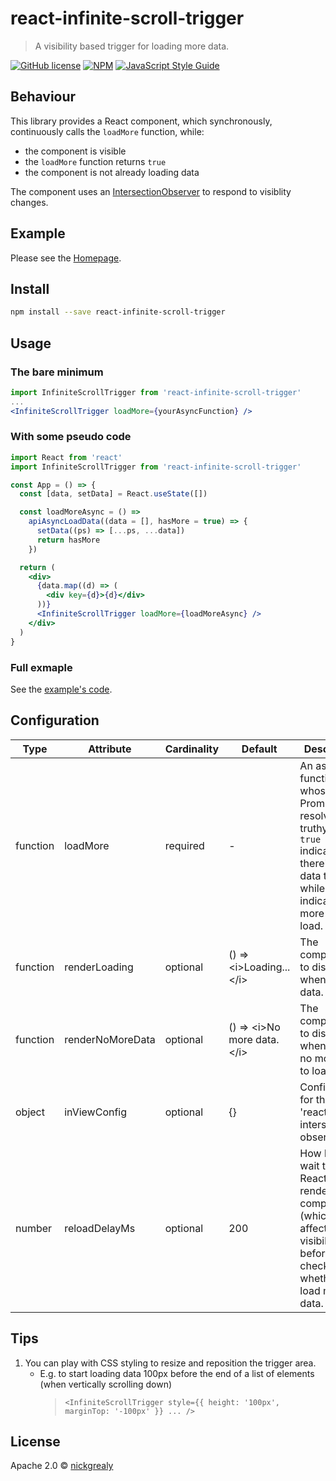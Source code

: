 # react-infinite-scroll-trigger

> A visibility based trigger for loading more data.

[![GitHub license](https://img.shields.io/github/license/mountain-pass/addressr)](https://github.com/mountain-pass/addressr/blob/master/LICENSE)
[![NPM](https://img.shields.io/npm/v/@mountainpass/react-infinite-scroll-trigger.svg)](https://www.npmjs.com/package/@mountainpass/react-infinite-scroll-trigger)
[![JavaScript Style Guide](https://img.shields.io/badge/code_style-standard-brightgreen.svg)](https://standardjs.com)

## Behaviour

This library provides a React component, which synchronously, continuously calls the `loadMore` function, while:

- the component is visible
- the `loadMore` function returns `true`
- the component is not already loading data

The component uses an [IntersectionObserver](https://www.w3.org/TR/intersection-observer/) to respond to visiblity changes.

## Example

Please see the [Homepage](https://mountain-pass.github.io/react-infinite-scroll-trigger/).

## Install

```bash
npm install --save react-infinite-scroll-trigger
```

## Usage

### The bare minimum

```jsx
import InfiniteScrollTrigger from 'react-infinite-scroll-trigger'
...
<InfiniteScrollTrigger loadMore={yourAsyncFunction} />
```

### With some pseudo code

```jsx
import React from 'react'
import InfiniteScrollTrigger from 'react-infinite-scroll-trigger'

const App = () => {
  const [data, setData] = React.useState([])

  const loadMoreAsync = () =>
    apiAsyncLoadData((data = [], hasMore = true) => {
      setData((ps) => [...ps, ...data])
      return hasMore
    })

  return (
    <div>
      {data.map((d) => (
        <div key={d}>{d}</div>
      ))}
      <InfiniteScrollTrigger loadMore={loadMoreAsync} />
    </div>
  )
}
```

### Full exmaple

See the [example's code](example/src/App.js).

## Configuration

| Type     | Attribute        | Cardinality | Default                          | Description                                                                                                                                           |
| -------- | ---------------- | ----------- | -------------------------------- | ----------------------------------------------------------------------------------------------------------------------------------------------------- |
| function | loadMore         | required    | -                                | An async function whose Promise resolves to a truthy value. `true` indicates there's more data to load, while `false` indicates no more data to load. |
| function | renderLoading    | optional    | () => &lt;i>Loading...&lt;/i>    | The component to display, when loading data.                                                                                                          |
| function | renderNoMoreData | optional    | () => &lt;i>No more data.&lt;/i> | The component to display, when there is no more data to load.                                                                                         |
| object   | inViewConfig     | optional    | {}                               | Configuration for the 'react-intersection-observer'.                                                                                                  |
| number   | reloadDelayMs    | optional    | 200                              | How long to wait to allow React to re-render components (which affects visibility), before re-checking whether to load more data.                     |

## Tips

1. You can play with CSS styling to resize and reposition the trigger area.
   - E.g. to start loading data 100px before the end of a list of elements (when vertically scrolling down)
     > `<InfiniteScrollTrigger style={{ height: '100px', marginTop: '-100px' }} ... />`

## License

Apache 2.0 © [nickgrealy](https://github.com/nickgrealy)
